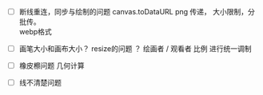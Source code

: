   
* [ ] 断线重连，同步与绘制的问题
    canvas.toDataURL png 传递， 大小限制，分批传。   
    webp格式

* [ ] 画笔大小和画布大小？ resize的问题 ？ 
   绘画者 / 观看者 比例 进行统一调制

* [ ] 橡皮檫问题
  几何计算
* [ ] 线不清楚问题

